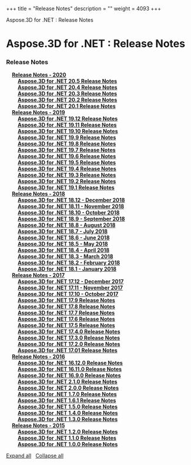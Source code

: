 +++
title = "Release Notes" 
description = "" 
weight = 4093 
+++

Aspose.3D for .NET : Release Notes  

# Aspose.3D for .NET : Release Notes


### Release Notes

&nbsp;&nbsp;&nbsp;&nbsp;[**Release Notes - 2020**](https://docs2.aspose.com/3d/net/releasenotes/releasenotes-2020/)    
&nbsp;&nbsp;&nbsp;&nbsp;&nbsp;&nbsp;&nbsp;&nbsp;[**Aspose.3D for .NET 20.5 Release Notes**](https://docs2.aspose.com/3d/net/releasenotes/releasenotes-2020/aspose.3d+for+.net+20.5+release+notes)    
&nbsp;&nbsp;&nbsp;&nbsp;&nbsp;&nbsp;&nbsp;&nbsp;[**Aspose.3D for .NET 20.4 Release Notes**](https://docs2.aspose.com/3d/net/releasenotes/releasenotes-2020/aspose.3d+for+.net+20.4+release+notes)    
&nbsp;&nbsp;&nbsp;&nbsp;&nbsp;&nbsp;&nbsp;&nbsp;[**Aspose.3D for .NET 20.3 Release Notes**](https://docs2.aspose.com/3d/net/releasenotes/releasenotes-2020/aspose.3d+for+.net+20.3+release+notes)    
&nbsp;&nbsp;&nbsp;&nbsp;&nbsp;&nbsp;&nbsp;&nbsp;[**Aspose.3D for .NET 20.2 Release Notes**](https://docs2.aspose.com/3d/net/releasenotes/releasenotes-2020/aspose.3d+for+.net+20.2+release+notes)    
&nbsp;&nbsp;&nbsp;&nbsp;&nbsp;&nbsp;&nbsp;&nbsp;[**Aspose.3D for .NET 20.1 Release Notes**](https://docs2.aspose.com/3d/net/releasenotes/releasenotes-2020/aspose.3d+for+.net+20.1+release+notes)    
&nbsp;&nbsp;&nbsp;&nbsp;[**Release Notes - 2019**](https://docs2.aspose.com/3d/net/releasenotes/releasenotes-2019/)    
&nbsp;&nbsp;&nbsp;&nbsp;&nbsp;&nbsp;&nbsp;&nbsp;[**Aspose.3D for .NET 19.12 Release Notes**](https://docs2.aspose.com/3d/net/releasenotes/releasenotes-2019/aspose.3d+for+.net+19.12+release+notes)    
&nbsp;&nbsp;&nbsp;&nbsp;&nbsp;&nbsp;&nbsp;&nbsp;[**Aspose.3D for .NET 19.11 Release Notes**](https://docs2.aspose.com/3d/net/releasenotes/releasenotes-2019/aspose.3d+for+.net+19.11+release+notes)    
&nbsp;&nbsp;&nbsp;&nbsp;&nbsp;&nbsp;&nbsp;&nbsp;[**Aspose.3D for .NET 19.10 Release Notes**](https://docs2.aspose.com/3d/net/releasenotes/releasenotes-2019/aspose.3d+for+.net+19.10+release+notes)    
&nbsp;&nbsp;&nbsp;&nbsp;&nbsp;&nbsp;&nbsp;&nbsp;[**Aspose.3D for .NET 19.9 Release Notes**](https://docs2.aspose.com/3d/net/releasenotes/releasenotes-2019/aspose.3d+for+.net+19.9+release+notes)    
&nbsp;&nbsp;&nbsp;&nbsp;&nbsp;&nbsp;&nbsp;&nbsp;[**Aspose.3D for .NET 19.8 Release Notes**](https://docs2.aspose.com/3d/net/releasenotes/releasenotes-2019/aspose.3d+for+.net+19.8+release+notes)    
&nbsp;&nbsp;&nbsp;&nbsp;&nbsp;&nbsp;&nbsp;&nbsp;[**Aspose.3D for .NET 19.7 Release Notes**](https://docs2.aspose.com/3d/net/releasenotes/releasenotes-2019/aspose.3d+for+.net+19.7+release+notes)    
&nbsp;&nbsp;&nbsp;&nbsp;&nbsp;&nbsp;&nbsp;&nbsp;[**Aspose.3D for .NET 19.6 Release Notes**](https://docs2.aspose.com/3d/net/releasenotes/releasenotes-2019/aspose.3d+for+.net+19.6+release+notes)    
&nbsp;&nbsp;&nbsp;&nbsp;&nbsp;&nbsp;&nbsp;&nbsp;[**Aspose.3D for .NET 19.5 Release Notes**](https://docs2.aspose.com/3d/net/releasenotes/releasenotes-2019/aspose.3d+for+.net+19.5+release+notes)    
&nbsp;&nbsp;&nbsp;&nbsp;&nbsp;&nbsp;&nbsp;&nbsp;[**Aspose.3D for .NET 19.4 Release Notes**](https://docs2.aspose.com/3d/net/releasenotes/releasenotes-2019/aspose.3d+for+.net+19.4+release+notes)    
&nbsp;&nbsp;&nbsp;&nbsp;&nbsp;&nbsp;&nbsp;&nbsp;[**Aspose.3D for .NET 19.3 Release Notes**](https://docs2.aspose.com/3d/net/releasenotes/releasenotes-2019/aspose.3d+for+.net+19.3+release+notes)    
&nbsp;&nbsp;&nbsp;&nbsp;&nbsp;&nbsp;&nbsp;&nbsp;[**Aspose.3D for .NET 19.2 Release Notes**](https://docs2.aspose.com/3d/net/releasenotes/releasenotes-2019/aspose.3d+for+.net+19.2+release+notes)    
&nbsp;&nbsp;&nbsp;&nbsp;&nbsp;&nbsp;&nbsp;&nbsp;[**Aspose.3D for .NET 19.1 Release Notes**](https://docs2.aspose.com/3d/net/releasenotes/releasenotes-2019/aspose.3d+for+.net+19.1+release+notes)    
&nbsp;&nbsp;&nbsp;&nbsp;[**Release Notes - 2018**](https://docs2.aspose.com/3d/net/releasenotes/releasenotes-2018/)    
&nbsp;&nbsp;&nbsp;&nbsp;&nbsp;&nbsp;&nbsp;&nbsp;[**Aspose.3D for .NET 18.12 - December 2018**](https://docs2.aspose.com/3d/net/releasenotes/releasenotes-2018/aspose.3d+for+.net+18.12+-+december+2018)    
&nbsp;&nbsp;&nbsp;&nbsp;&nbsp;&nbsp;&nbsp;&nbsp;[**Aspose.3D for .NET 18.11 - November 2018**](https://docs2.aspose.com/3d/net/releasenotes/releasenotes-2018/aspose.3d+for+.net+18.11+-+november+2018)    
&nbsp;&nbsp;&nbsp;&nbsp;&nbsp;&nbsp;&nbsp;&nbsp;[**Aspose.3D for .NET 18.10 - October 2018**](https://docs2.aspose.com/3d/net/releasenotes/releasenotes-2018/aspose.3d+for+.net+18.10+-+october+2018)    
&nbsp;&nbsp;&nbsp;&nbsp;&nbsp;&nbsp;&nbsp;&nbsp;[**Aspose.3D for .NET 18.9 - September 2018**](https://docs2.aspose.com/3d/net/releasenotes/releasenotes-2018/aspose.3d+for+.net+18.9+-+september+2018)    
&nbsp;&nbsp;&nbsp;&nbsp;&nbsp;&nbsp;&nbsp;&nbsp;[**Aspose.3D for .NET 18.8 - August 2018**](https://docs2.aspose.com/3d/net/releasenotes/releasenotes-2018/aspose.3d+for+.net+18.8+-+august+2018)    
&nbsp;&nbsp;&nbsp;&nbsp;&nbsp;&nbsp;&nbsp;&nbsp;[**Aspose.3D for .NET 18.7 - July 2018**](https://docs2.aspose.com/3d/net/releasenotes/releasenotes-2018/aspose.3d+for+.net+18.7+-+july+2018)    
&nbsp;&nbsp;&nbsp;&nbsp;&nbsp;&nbsp;&nbsp;&nbsp;[**Aspose.3D for .NET 18.6 - June 2018**](https://docs2.aspose.com/3d/net/releasenotes/releasenotes-2018/aspose.3d+for+.net+18.6+-+june+2018)    
&nbsp;&nbsp;&nbsp;&nbsp;&nbsp;&nbsp;&nbsp;&nbsp;[**Aspose.3D for .NET 18.5 - May 2018**](https://docs2.aspose.com/3d/net/releasenotes/releasenotes-2018/aspose.3d+for+.net+18.5+-+may+2018)    
&nbsp;&nbsp;&nbsp;&nbsp;&nbsp;&nbsp;&nbsp;&nbsp;[**Aspose.3D for .NET 18.4 - April 2018**](https://docs2.aspose.com/3d/net/releasenotes/releasenotes-2018/aspose.3d+for+.net+18.4+-+april+2018)    
&nbsp;&nbsp;&nbsp;&nbsp;&nbsp;&nbsp;&nbsp;&nbsp;[**Aspose.3D for .NET 18.3 - March 2018**](https://docs2.aspose.com/3d/net/releasenotes/releasenotes-2018/aspose.3d+for+.net+18.3+-+march+2018)    
&nbsp;&nbsp;&nbsp;&nbsp;&nbsp;&nbsp;&nbsp;&nbsp;[**Aspose.3D for .NET 18.2 - February 2018**](https://docs2.aspose.com/3d/net/releasenotes/releasenotes-2018/aspose.3d+for+.net+18.2+-+february+2018)    
&nbsp;&nbsp;&nbsp;&nbsp;&nbsp;&nbsp;&nbsp;&nbsp;[**Aspose.3D for .NET 18.1 - January 2018**](https://docs2.aspose.com/3d/net/releasenotes/releasenotes-2018/aspose.3d+for+.net+18.1+-+january+2018)    
&nbsp;&nbsp;&nbsp;&nbsp;[**Release Notes - 2017**](https://docs2.aspose.com/3d/net/releasenotes/releasenotes-2017/)    
&nbsp;&nbsp;&nbsp;&nbsp;&nbsp;&nbsp;&nbsp;&nbsp;[**Aspose.3D for .NET 17.12 - December 2017**](https://docs2.aspose.com/3d/net/releasenotes/releasenotes-2017/aspose.3d+for+.net+17.12+-+december+2017)    
&nbsp;&nbsp;&nbsp;&nbsp;&nbsp;&nbsp;&nbsp;&nbsp;[**Aspose.3D for .NET 17.11 - November 2017**](https://docs2.aspose.com/3d/net/releasenotes/releasenotes-2017/aspose.3d+for+.net+17.11+-+november+2017)    
&nbsp;&nbsp;&nbsp;&nbsp;&nbsp;&nbsp;&nbsp;&nbsp;[**Aspose.3D for .NET 17.10 - October 2017**](https://docs2.aspose.com/3d/net/releasenotes/releasenotes-2017/aspose.3d+for+.net+17.10+-+october+2017)    
&nbsp;&nbsp;&nbsp;&nbsp;&nbsp;&nbsp;&nbsp;&nbsp;[**Aspose.3D for .NET 17.9 Release Notes**](https://docs2.aspose.com/3d/net/releasenotes/releasenotes-2017/aspose.3d+for+.net+17.9+release+notes)    
&nbsp;&nbsp;&nbsp;&nbsp;&nbsp;&nbsp;&nbsp;&nbsp;[**Aspose.3D for .NET 17.8 Release Notes**](https://docs2.aspose.com/3d/net/releasenotes/releasenotes-2017/aspose.3d+for+.net+17.8+release+notes)    
&nbsp;&nbsp;&nbsp;&nbsp;&nbsp;&nbsp;&nbsp;&nbsp;[**Aspose.3D for .NET 17.7 Release Notes**](https://docs2.aspose.com/3d/net/releasenotes/releasenotes-2017/aspose.3d+for+.net+17.7+release+notes)    
&nbsp;&nbsp;&nbsp;&nbsp;&nbsp;&nbsp;&nbsp;&nbsp;[**Aspose.3D for .NET 17.6 Release Notes**](https://docs2.aspose.com/3d/net/releasenotes/releasenotes-2017/aspose.3d+for+.net+17.6+release+notes)    
&nbsp;&nbsp;&nbsp;&nbsp;&nbsp;&nbsp;&nbsp;&nbsp;[**Aspose.3D for .NET 17.5 Release Notes**](https://docs2.aspose.com/3d/net/releasenotes/releasenotes-2017/aspose.3d+for+.net+17.5+release+notes)    
&nbsp;&nbsp;&nbsp;&nbsp;&nbsp;&nbsp;&nbsp;&nbsp;[**Aspose.3D for .NET 17.4.0 Release Notes**](https://docs2.aspose.com/3d/net/releasenotes/releasenotes-2017/aspose.3d+for+.net+17.4.0+release+notes)    
&nbsp;&nbsp;&nbsp;&nbsp;&nbsp;&nbsp;&nbsp;&nbsp;[**Aspose.3D for .NET 17.3.0 Release Notes**](https://docs2.aspose.com/3d/net/releasenotes/releasenotes-2017/aspose.3d+for+.net+17.3.0+release+notes)    
&nbsp;&nbsp;&nbsp;&nbsp;&nbsp;&nbsp;&nbsp;&nbsp;[**Aspose.3D for .NET 17.2.0 Release Notes**](https://docs2.aspose.com/3d/net/releasenotes/releasenotes-2017/aspose.3d+for+.net+17.2.0+release+notes)    
&nbsp;&nbsp;&nbsp;&nbsp;&nbsp;&nbsp;&nbsp;&nbsp;[**Aspose.3D for .NET 17.01 Release Notes**](https://docs2.aspose.com/3d/net/releasenotes/releasenotes-2017/aspose.3d+for+.net+17.01+release+notes)    
&nbsp;&nbsp;&nbsp;&nbsp;[**Release Notes - 2016**](https://docs2.aspose.com/3d/net/releasenotes/releasenotes-2016/)    
&nbsp;&nbsp;&nbsp;&nbsp;&nbsp;&nbsp;&nbsp;&nbsp;[**Aspose.3D for .NET 16.12.0 Release Notes**](https://docs2.aspose.com/3d/net/releasenotes/releasenotes-2016/aspose.3d+for+.net+16.12.0+release+notes)    
&nbsp;&nbsp;&nbsp;&nbsp;&nbsp;&nbsp;&nbsp;&nbsp;[**Aspose.3D for .NET 16.11.0 Release Notes**](https://docs2.aspose.com/3d/net/releasenotes/releasenotes-2016/aspose.3d+for+.net+16.11.0+release+notes)    
&nbsp;&nbsp;&nbsp;&nbsp;&nbsp;&nbsp;&nbsp;&nbsp;[**Aspose.3D for .NET 16.9.0 Release Notes**](https://docs2.aspose.com/3d/net/releasenotes/releasenotes-2016/aspose.3d+for+.net+16.9.0+release+notes)    
&nbsp;&nbsp;&nbsp;&nbsp;&nbsp;&nbsp;&nbsp;&nbsp;[**Aspose.3D for .NET 2.1.0 Release Notes**](https://docs2.aspose.com/3d/net/releasenotes/releasenotes-2016/aspose.3d+for+.net+2.1.0+release+notes)    
&nbsp;&nbsp;&nbsp;&nbsp;&nbsp;&nbsp;&nbsp;&nbsp;[**Aspose.3D for .NET 2.0.0 Release Notes**](https://docs2.aspose.com/3d/net/releasenotes/releasenotes-2016/aspose.3d+for+.net+2.0.0+release+notes)    
&nbsp;&nbsp;&nbsp;&nbsp;&nbsp;&nbsp;&nbsp;&nbsp;[**Aspose.3D for .NET 1.7.0 Release Notes**](https://docs2.aspose.com/3d/net/releasenotes/releasenotes-2016/aspose.3d+for+.net+1.7.0+release+notes)    
&nbsp;&nbsp;&nbsp;&nbsp;&nbsp;&nbsp;&nbsp;&nbsp;[**Aspose.3D for .NET 1.6.1 Release Notes**](https://docs2.aspose.com/3d/net/releasenotes/releasenotes-2016/aspose.3d+for+.net+1.6.1+release+notes)    
&nbsp;&nbsp;&nbsp;&nbsp;&nbsp;&nbsp;&nbsp;&nbsp;[**Aspose.3D for .NET 1.5.0 Release Notes**](https://docs2.aspose.com/3d/net/releasenotes/releasenotes-2016/aspose.3d+for+.net+1.5.0+release+notes)    
&nbsp;&nbsp;&nbsp;&nbsp;&nbsp;&nbsp;&nbsp;&nbsp;[**Aspose.3D for .NET 1.4.0 Release Notes**](https://docs2.aspose.com/3d/net/releasenotes/releasenotes-2016/aspose.3d+for+.net+1.4.0+release+notes)    
&nbsp;&nbsp;&nbsp;&nbsp;&nbsp;&nbsp;&nbsp;&nbsp;[**Aspose.3D for .NET 1.3.0 Release Notes**](https://docs2.aspose.com/3d/net/releasenotes/releasenotes-2016/aspose.3d+for+.net+1.3.0+release+notes)    
&nbsp;&nbsp;&nbsp;&nbsp;[**Release Notes - 2015**](https://docs2.aspose.com/3d/net/releasenotes/releasenotes-2015/)    
&nbsp;&nbsp;&nbsp;&nbsp;&nbsp;&nbsp;&nbsp;&nbsp;[**Aspose.3D for .NET 1.2.0 Release Notes**](https://docs2.aspose.com/3d/net/releasenotes/releasenotes-2015/aspose.3d+for+.net+1.2.0+release+notes)    
&nbsp;&nbsp;&nbsp;&nbsp;&nbsp;&nbsp;&nbsp;&nbsp;[**Aspose.3D for .NET 1.1.0 Release Notes**](https://docs2.aspose.com/3d/net/releasenotes/releasenotes-2015/aspose.3d+for+.net+1.1.0+release+notes)    
&nbsp;&nbsp;&nbsp;&nbsp;&nbsp;&nbsp;&nbsp;&nbsp;[**Aspose.3D for .NET 1.0.0 Release Notes**](https://docs2.aspose.com/3d/net/releasenotes/releasenotes-2015/aspose.3d+for+.net+1.0.0+release+notes)    

[Expand all](#)   [Collapse all](#)

           


